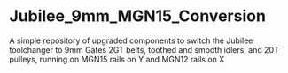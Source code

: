 # Jubilee_9mm_MGN15_Conversion
A simple repository of upgraded components to switch the Jubilee toolchanger to 9mm Gates 2GT belts, toothed and smooth idlers, and 20T pulleys, running on MGN15 rails on Y and MGN12 rails on X

